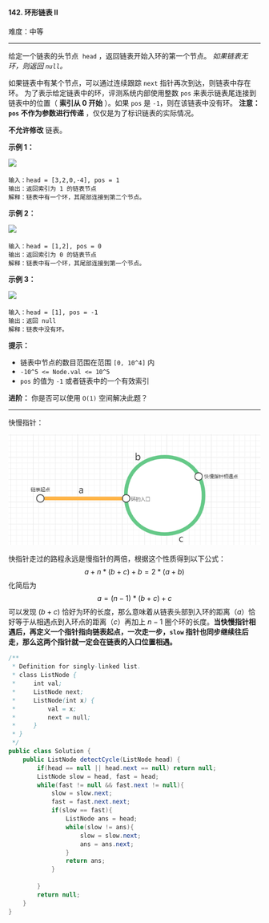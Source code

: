 #### 142. 环形链表 II

难度：中等

---

给定一个链表的头节点  `head` ，返回链表开始入环的第一个节点。 _如果链表无环，则返回 `null`。_

如果链表中有某个节点，可以通过连续跟踪 `next` 指针再次到达，则链表中存在环。 为了表示给定链表中的环，评测系统内部使用整数 `pos` 来表示链表尾连接到链表中的位置（ **索引从 0 开始** ）。如果 `pos` 是 `-1`，则在该链表中没有环。 **注意：`pos` 不作为参数进行传递** ，仅仅是为了标识链表的实际情况。

 **不允许修改**  链表。

 **示例 1：** 

![](https://assets.leetcode.com/uploads/2018/12/07/circularlinkedlist.png)

```
输入：head = [3,2,0,-4], pos = 1
输出：返回索引为 1 的链表节点
解释：链表中有一个环，其尾部连接到第二个节点。
```

 **示例 2：** 

![](https://assets.leetcode-cn.com/aliyun-lc-upload/uploads/2018/12/07/circularlinkedlist_test2.png)

```
输入：head = [1,2], pos = 0
输出：返回索引为 0 的链表节点
解释：链表中有一个环，其尾部连接到第一个节点。
```

 **示例 3：** 

![](https://assets.leetcode-cn.com/aliyun-lc-upload/uploads/2018/12/07/circularlinkedlist_test3.png)

```
输入：head = [1], pos = -1
输出：返回 null
解释：链表中没有环。
```

 **提示：** 

*   链表中节点的数目范围在范围 `[0, 10^4]` 内
*   `-10^5 <= Node.val <= 10^5`
*   `pos` 的值为 `-1` 或者链表中的一个有效索引

 **进阶：** 你是否可以使用 `O(1)` 空间解决此题？

---

快慢指针：

![](https://raw.githubusercontent.com/CompetitiveLin/ImageHostingService/picgo/imgs/202310232256747.png)

快指针走过的路程永远是慢指针的两倍，根据这个性质得到以下公式：
$$
a + n * (b + c) + b = 2 * (a + b)
$$
化简后为
$$
a = (n - 1) * (b + c) + c
$$
可以发现 $(b + c)$ 恰好为环的长度，那么意味着从链表头部到入环的距离（$a$）恰好等于从相遇点到入环点的距离（$c$）再加上 $n-1$ 圈个环的长度。**当快慢指针相遇后，再定义一个指针指向链表起点，一次走一步，`slow` 指针也同步继续往后走，那么这两个指针就一定会在链表的入口位置相遇。**

```Java
/**
 * Definition for singly-linked list.
 * class ListNode {
 *     int val;
 *     ListNode next;
 *     ListNode(int x) {
 *         val = x;
 *         next = null;
 *     }
 * }
 */
public class Solution {
    public ListNode detectCycle(ListNode head) {
        if(head == null || head.next == null) return null;
        ListNode slow = head, fast = head;
        while(fast != null && fast.next != null){
            slow = slow.next;
            fast = fast.next.next;
            if(slow == fast){
                ListNode ans = head;
                while(slow != ans){
                    slow = slow.next;
                    ans = ans.next;
                }
                return ans;
            }
            
        }
        return null;
    }
}
```